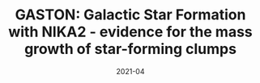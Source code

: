 ---
title: "GASTON: Galactic Star Formation with NIKA2 - evidence for the mass growth of star-forming clumps"
collection: "co_papers"
permalink: https://ui.adsabs.harvard.edu/abs/2021MNRAS.502.4576R/abstract
date: 2021-04
venue: "Monthly Notices of the Royal Astronomical Society"
citation: "Rigby, A. J., Peretto, N., Adam, R., et al. (2021), Monthly Notices of the Royal Astronomical Society, 502, 4576."
---